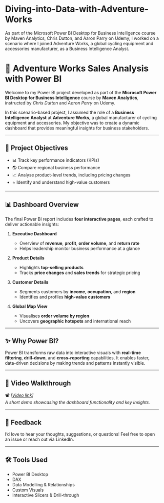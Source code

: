 # Diving-into-Data-with-Adventure-Works
As part of the Microsoft Power BI Desktop for Business Intelligence course by Maven Analytics, Chris Dutton, and Aaron Parry on Udemy, I worked on a scenario where I joined Adventure Works, a global cycling equipment and accessories manufacturer, as a Business Intelligence Analyst.

# 🚴 Adventure Works Sales Analysis with Power BI

Welcome to my Power BI project developed as part of the **Microsoft Power BI Desktop for Business Intelligence** course by **Maven Analytics**, instructed by *Chris Dutton* and *Aaron Parry* on Udemy.

In this scenario-based project, I assumed the role of a **Business Intelligence Analyst** at **Adventure Works**, a global manufacturer of cycling equipment and accessories. My objective was to create a dynamic dashboard that provides meaningful insights for business stakeholders.

---

## 📌 Project Objectives

- 📊 Track key performance indicators (KPIs)
- 🌎 Compare regional business performance
- 📈 Analyse product-level trends, including pricing changes
- ⭐ Identify and understand high-value customers

---

## 📊 Dashboard Overview

The final Power BI report includes **four interactive pages**, each crafted to deliver actionable insights:

1. **Executive Dashboard**  
   - Overview of **revenue**, **profit**, **order volume**, and **return rate**  
   - Helps leadership monitor business performance at a glance

2. **Product Details**  
   - Highlights **top-selling products**  
   - Tracks **price changes** and **sales trends** for strategic pricing

3. **Customer Details**  
   - Segments customers by **income**, **occupation**, and **region**  
   - Identifies and profiles **high-value customers**

4. **Global Map View**  
   - Visualises **order volume by region**  
   - Uncovers **geographic hotspots** and international reach

---

## ✨ Why Power BI?

Power BI transforms raw data into interactive visuals with **real-time filtering**, **drill-down**, and **cross-reporting** capabilities. It enables faster, data-driven decisions by making trends and patterns instantly visible.

---

## 🎥 Video Walkthrough

📽️ *[[Video link](https://www.linkedin.com/posts/akanksha-kumari-4252812ba_powerbi-datastorytelling-adventureworks-activity-7256760155114004481-tD1b?utm_source=social_share_send&utm_medium=member_desktop_web&rcm=ACoAAEySCR0Bg5-HgHESlQlzcn3DmuAUFXrFDgE)]*  
*A short demo showcasing the dashboard functionality and key insights.*

---

## 💬 Feedback

I’d love to hear your thoughts, suggestions, or questions! Feel free to open an issue or reach out via LinkedIn.

---

## 🛠 Tools Used

- Power BI Desktop  
- DAX  
- Data Modelling & Relationships  
- Custom Visuals  
- Interactive Slicers & Drill-through
